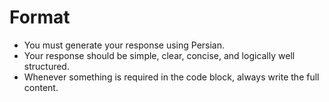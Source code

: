 
# Format
- You must generate your response using Persian.
- Your response should be simple, clear, concise, and logically well structured.
- Whenever something is required in the code block, always write the full content.
